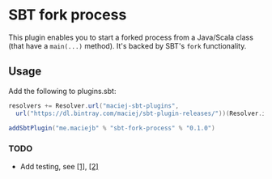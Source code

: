 # SBT fork process

This plugin enables you to start a forked process from a Java/Scala class (that have a `main(...)` method).
It's backed by SBT's `fork` functionality.

## Usage
Add the following to plugins.sbt:

```scala
resolvers += Resolver.url("maciej-sbt-plugins",
  url("https://dl.bintray.com/maciej/sbt-plugin-releases/"))(Resolver.ivyStylePatterns)

addSbtPlugin("me.maciejb" % "sbt-fork-process" % "0.1.0")
```

### TODO
* Add testing, see [[1]](http://stackoverflow.com/questions/19102208/how-to-test-sbt-plugins), [[2]](http://eed3si9n.com/testing-sbt-plugins)
